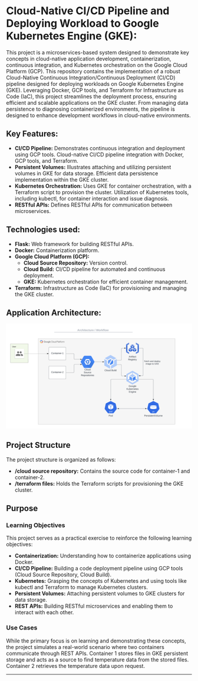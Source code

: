 # Cloud-Native CI/CD Pipeline and Deploying Workload to Google Kubernetes Engine (GKE):

This project is a microservices-based system designed to demonstrate key concepts in cloud-native application development, containerization, continuous integration, and Kubernetes orchestration on the Google Cloud Platform (GCP). This repository contains the implementation of a robust Cloud-Native Continuous Integration/Continuous Deployment (CI/CD) pipeline designed for deploying workloads on Google Kubernetes Engine (GKE). Leveraging Docker, GCP tools, and Terraform for Infrastructure as Code (IaC), this project streamlines the deployment process, ensuring efficient and scalable applications on the GKE cluster. From managing data persistence to diagnosing containerized environments, the pipeline is designed to enhance development workflows in cloud-native environments.

## Key Features:

- **CI/CD Pipeline:** Demonstrates continuous integration and deployment using GCP tools. Cloud-native CI/CD pipeline integration with Docker, GCP tools, and Terraform.
- **Persistent Volumes:** Illustrates attaching and utilizing persistent volumes in GKE for data storage. Efficient data persistence implementation within the GKE cluster.
- **Kubernetes Orchestration:** Uses GKE for container orchestration, with a Terraform script to provision the cluster. Utilization of Kubernetes tools, including kubectl, for container interaction and issue diagnosis.
- **RESTful APIs:** Defines RESTful APIs for communication between microservices.

## Technologies used:
- **Flask:** Web framework for building RESTful APIs.
- **Docker:** Containerization platform.
- **Google Cloud Platform (GCP):**
  - **Cloud Source Repository:** Version control.
  - **Cloud Build:** CI/CD pipeline for automated and continuous deployment.
  - **GKE:** Kubernetes orchestration for efficient container management.
- **Terraform:** Infrastructure as Code (IaC) for provisioning and managing the GKE cluster.

## Application Architecture:
![Application Architecture](/image-assets/architecture.png)

## Project Structure
The project structure is organized as follows:

- **/cloud source repository:** Contains the source code for container-1 and container-2.
- **/terraform files:** Holds the Terraform scripts for provisioning the GKE cluster.


## Purpose
### Learning Objectives
This project serves as a practical exercise to reinforce the following learning objectives:

- **Containerization:** Understanding how to containerize applications using Docker.
- **CI/CD Pipeline:** Building a code deployment pipeline using GCP tools (Cloud Source Repository, Cloud Build).
- **Kubernetes:** Grasping the concepts of Kubernetes and using tools like kubectl and Terraform to manage Kubernetes clusters.
- **Persistent Volumes:** Attaching persistent volumes to GKE clusters for data storage.
- **REST APIs:** Building RESTful microservices and enabling them to interact with each other.

### Use Cases
While the primary focus is on learning and demonstrating these concepts, the project simulates a real-world scenario where two containers communicate through REST APIs. Container 1 stores files in GKE persistent storage and acts as a source to find temperature data from the stored files. Container 2 retrieves the temperature data upon request.


---
